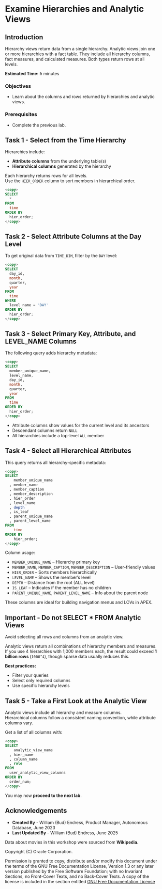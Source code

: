 # Examine Hierarchies and Analytic Views

## Introduction

Hierarchy views return data from a single hierarchy. Analytic views join one or more hierarchies with a fact table. They include all hierarchy columns, fact measures, and calculated measures. Both types return rows at all levels.

**Estimated Time:** 5 minutes

### Objectives

- Learn about the columns and rows returned by hierarchies and analytic views.

### Prerequisites

- Complete the previous lab.

## Task 1 - Select from the Time Hierarchy

Hierarchies include:

- **Attribute columns** from the underlying table(s)  
- **Hierarchical columns** generated by the hierarchy

Each hierarchy returns rows for all levels.  
Use the `HIER_ORDER` column to sort members in hierarchical order.

~~~SQL
<copy>
SELECT
  *
FROM
  time
ORDER BY
  hier_order;
</copy>
~~~

## Task 2 - Select Attribute Columns at the Day Level

To get original data from `TIME_DIM`, filter by the `DAY` level:

~~~SQL
<copy>
SELECT
  day_id,
  month,
  quarter,
  year
FROM
  time
WHERE
  level_name = 'DAY'
ORDER BY
  hier_order;
</copy>
~~~

## Task 3 - Select Primary Key, Attribute, and LEVEL_NAME Columns

The following query adds hierarchy metadata:

~~~SQL
<copy>
SELECT
  member_unique_name,
  level_name,
  day_id,
  month,
  quarter,
  year
FROM
  time
ORDER BY
  hier_order;
</copy>
~~~

- Attribute columns show values for the current level and its ancestors  
- Descendant columns return `NULL`  
- All hierarchies include a top-level `ALL` member

## Task 4 - Select all Hierarchical Attributes

This query returns all hierarchy-specific metadata:

~~~SQL
<copy>
SELECT
    member_unique_name
  , member_name
  , member_caption
  , member_description
  , hier_order
  , level_name
  , depth
  , is_leaf
  , parent_unique_name
  , parent_level_name
FROM
    time
ORDER BY
    hier_order;
</copy>
~~~

Column usage:

- `MEMBER_UNIQUE_NAME` – Hierarchy primary key  
- `MEMBER_NAME`, `MEMBER_CAPTION`, `MEMBER_DESCRIPTION` – User-friendly values  
- `HIER_ORDER` – Sorts members hierarchically  
- `LEVEL_NAME` – Shows the member’s level  
- `DEPTH` – Distance from the root (ALL level)  
- `IS_LEAF` – Indicates if the member has no children  
- `PARENT_UNIQUE_NAME`, `PARENT_LEVEL_NAME` – Info about the parent node  

These columns are ideal for building navigation menus and LOVs in APEX.

## Important - Do not SELECT * FROM Analytic Views

Avoid selecting all rows and columns from an analytic view.

Analytic views return all combinations of hierarchy members and measures.  
If you use 4 hierarchies with 1,000 members each, the result could exceed **1 billion rows** (`1000^4`), though sparse data usually reduces this.

**Best practices:**

- Filter your queries  
- Select only required columns  
- Use specific hierarchy levels

## Task 5 - Take a First Look at the Analytic View

Analytic views include all hierarchy and measure columns.  
Hierarchical columns follow a consistent naming convention, while attribute columns vary.

Get a list of all columns with:

~~~SQL
<copy>
SELECT
    analytic_view_name
  , hier_name
  , column_name
  , role
FROM
  user_analytic_view_columns
ORDER BY
  order_num;
</copy>
~~~

You may now **proceed to the next lab**.

## Acknowledgements

- **Created By** - William (Bud) Endress, Product Manager, Autonomous Database, June 2023  
- **Last Updated By** - William (Bud) Endress, June 2025

Data about movies in this workshop were sourced from **Wikipedia**.

Copyright (C) Oracle Corporation.

Permission is granted to copy, distribute and/or modify this document under the terms of the GNU Free Documentation License, Version 1.3 or any later version published by the Free Software Foundation;  with no Invariant Sections, no Front-Cover Texts, and no Back-Cover Texts.  A copy of the license is included in the section entitled [GNU Free Documentation License](files/gnu-free-documentation-license.txt)
